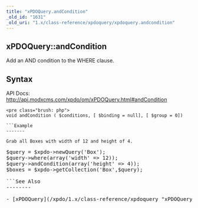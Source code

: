 ```yaml
---
title: "xPDOQuery.andCondition"
_old_id: "1631"
_old_uri: "1.x/class-reference/xpdoquery/xpdoquery.andcondition"
---
```


xPDOQuery::andCondition
-----------------------

Add an AND condition to the WHERE clause.

Syntax
------

API Docs: <http://api.modxcms.com/xpdo/om/xPDOQuery.html#andCondition>

```
<pre class="brush: php">
void andCondition ( $conditions, [ $binding = null], [ $group = 0])

```Example
-------

Grab all Boxes with width of 12 and height of 4.

```
<pre class="brush: php">
$query = $xpdo->newQuery('Box');
$query->where(array('width' => 12));
$query->andCondition(array('height' => 4));
$boxes = $xpdo->getCollection('Box',$query);

```See Also
--------

- [xPDOQuery](/xpdo/1.x/class-reference/xpdoquery "xPDOQuery")